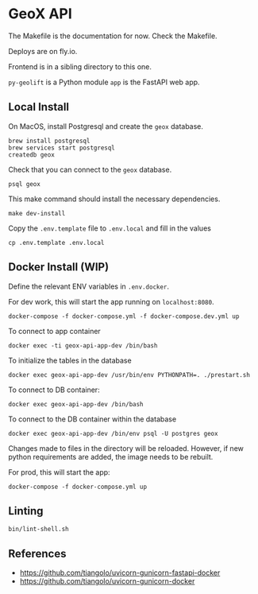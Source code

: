 GeoX API
=========

The Makefile is the documentation for now. Check the Makefile.

Deploys are on fly.io.

Frontend is in a sibling directory to this one.

``py-geolift`` is a Python module
``app`` is the FastAPI web app.

Local Install
-------------

On MacOS, install Postgresql and create the `geox` database.

```shell
brew install postgresql
brew services start postgresql
createdb geox
```

Check that you can connect to the `geox` database.

```shell
psql geox
```

This make command should install the necessary dependencies.

```shell
make dev-install
```


Copy the `.env.template` file to `.env.local` and fill in the values

```shell
cp .env.template .env.local
```

Docker Install (WIP)
--------------------

Define the relevant ENV variables in `.env.docker`.

For dev work, this will start the app running on `localhost:8080`.

```shell
docker-compose -f docker-compose.yml -f docker-compose.dev.yml up
```

To connect to app container

```shell
docker exec -ti geox-api-app-dev /bin/bash
```

To initialize the tables in the database

```shell
docker exec geox-api-app-dev /usr/bin/env PYTHONPATH=. ./prestart.sh
```

To connect to DB container:

```shell
docker exec geox-api-app-dev /bin/bash
```

To connect to the DB container within the database

```shell
docker exec geox-api-app-dev /bin/env psql -U postgres geox
```

Changes made to files in the directory will be reloaded.
However, if new python requirements are added, the image needs to be rebuilt.

For prod, this will start the app:

```shell
docker-compose -f docker-compose.yml up
```

Linting
-------

```
bin/lint-shell.sh
```

References
----------

- https://github.com/tiangolo/uvicorn-gunicorn-fastapi-docker
- https://github.com/tiangolo/uvicorn-gunicorn-docker
